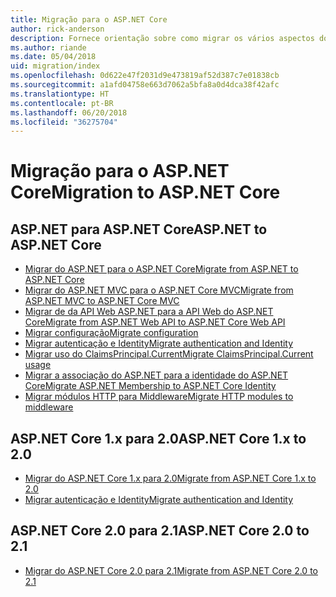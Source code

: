 ```yaml
---
title: Migração para o ASP.NET Core
author: rick-anderson
description: Fornece orientação sobre como migrar os vários aspectos do ASP.NET 4.x para o ASP.NET Core.
ms.author: riande
ms.date: 05/04/2018
uid: migration/index
ms.openlocfilehash: 0d622e47f2031d9e473819af52d387c7e01838cb
ms.sourcegitcommit: a1afd04758e663d7062a5bfa8a0d4dca38f42afc
ms.translationtype: HT
ms.contentlocale: pt-BR
ms.lasthandoff: 06/20/2018
ms.locfileid: "36275704"
---
```

# <a name="migration-to-aspnet-core"></a><span data-ttu-id="24c0e-103">Migração para o ASP.NET Core</span><span class="sxs-lookup"><span data-stu-id="24c0e-103">Migration to ASP.NET Core</span></span>

## <a name="aspnet-to-aspnet-core"></a><span data-ttu-id="24c0e-104">ASP.NET para ASP.NET Core</span><span class="sxs-lookup"><span data-stu-id="24c0e-104">ASP.NET to ASP.NET Core</span></span>

* [<span data-ttu-id="24c0e-105">Migrar do ASP.NET para o ASP.NET Core</span><span class="sxs-lookup"><span data-stu-id="24c0e-105">Migrate from ASP.NET to ASP.NET Core</span></span>](xref:migration/proper-to-2x/index)
* [<span data-ttu-id="24c0e-106">Migrar do ASP.NET MVC para o ASP.NET Core MVC</span><span class="sxs-lookup"><span data-stu-id="24c0e-106">Migrate from ASP.NET MVC to ASP.NET Core MVC</span></span>](xref:migration/mvc)
* [<span data-ttu-id="24c0e-107">Migrar de da API Web ASP.NET para a API Web do ASP.NET Core</span><span class="sxs-lookup"><span data-stu-id="24c0e-107">Migrate from ASP.NET Web API to ASP.NET Core Web API</span></span>](xref:migration/webapi)
* [<span data-ttu-id="24c0e-108">Migrar configuração</span><span class="sxs-lookup"><span data-stu-id="24c0e-108">Migrate configuration</span></span>](xref:migration/configuration)
* [<span data-ttu-id="24c0e-109">Migrar autenticação e Identity</span><span class="sxs-lookup"><span data-stu-id="24c0e-109">Migrate authentication and Identity</span></span>](xref:migration/identity)
* [<span data-ttu-id="24c0e-110">Migrar uso do ClaimsPrincipal.Current</span><span class="sxs-lookup"><span data-stu-id="24c0e-110">Migrate ClaimsPrincipal.Current usage</span></span>](xref:migration/claimsprincipal-current)
* [<span data-ttu-id="24c0e-111">Migrar a associação do ASP.NET para a identidade do ASP.NET Core</span><span class="sxs-lookup"><span data-stu-id="24c0e-111">Migrate ASP.NET Membership to ASP.NET Core Identity</span></span>](xref:migration/proper-to-2x/membership-to-core-identity)
* [<span data-ttu-id="24c0e-112">Migrar módulos HTTP para Middleware</span><span class="sxs-lookup"><span data-stu-id="24c0e-112">Migrate HTTP modules to middleware</span></span>](xref:migration/http-modules)

## <a name="aspnet-core-1x-to-20"></a><span data-ttu-id="24c0e-113">ASP.NET Core 1.x para 2.0</span><span class="sxs-lookup"><span data-stu-id="24c0e-113">ASP.NET Core 1.x to 2.0</span></span>

* [<span data-ttu-id="24c0e-114">Migrar do ASP.NET Core 1.x para 2.0</span><span class="sxs-lookup"><span data-stu-id="24c0e-114">Migrate from ASP.NET Core 1.x to 2.0</span></span>](xref:migration/1x-to-2x/index)
* [<span data-ttu-id="24c0e-115">Migrar autenticação e Identity</span><span class="sxs-lookup"><span data-stu-id="24c0e-115">Migrate authentication and Identity</span></span>](xref:migration/1x-to-2x/identity-2x)

## <a name="aspnet-core-20-to-21"></a><span data-ttu-id="24c0e-116">ASP.NET Core 2.0 para 2.1</span><span class="sxs-lookup"><span data-stu-id="24c0e-116">ASP.NET Core 2.0 to 2.1</span></span>

* [<span data-ttu-id="24c0e-117">Migrar do ASP.NET Core 2.0 para 2.1</span><span class="sxs-lookup"><span data-stu-id="24c0e-117">Migrate from ASP.NET Core 2.0 to 2.1</span></span>](xref:migration/20_21)